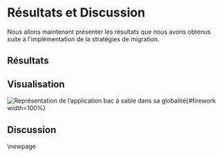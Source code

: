 # Résultats et Discussion

Nous allons maintenant présenter les résultats que nous avons obtenus suite à l'implémentation de la stratégies de migration.

## Résultats

## Visualisation

![Représentation de l’application bac à sable dans sa globalité](figures/firework.png){#firework width=100%}

## Discussion

\newpage